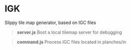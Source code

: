 IGK
===================


Slippy tile map generator, based on IGC files

> **server.js**
Boot a local tilemap server for debugging

> **command.js**
Process IGC files located in planches/in